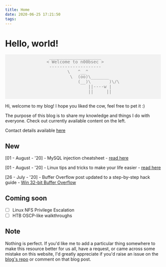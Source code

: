 ```yaml
---
title: Home
date: 2020-06-25 17:21:50
tags:
---
```


# Hello, world!
<pre style="display: grid; place-items: center; color: #828282; background-color: #f2f2f2; ">
 ____________________
< Welcome to n00bsec >
 --------------------
        \   ^__^
         \  (oo)\_______
            (__)\       )\/\
                ||----w |
                ||     ||

</pre>

Hi, welcome to my blog! I hope you liked the cow, feel free to pet it :)

The purpose of this blog is to share my knowledge and things I do with everyone.
Check out currently available content on the left.

Contact details available [here](/whoami/#Connect-With-Me)

## New
[01 - August - '20] - MySQL injection cheatsheet - [read here](/sqli-cheatsheet)

[01 - August - '20] - Linux tips and tricks to make your life easier - [read here](/linux-tips)

[26 - July - '20] - Buffer Overflow post updated to a step-by-step hack guide - [Win 32-bit Buffer Overflow](/bof)

## Coming soon
- [ ] Linux NFS Privilege Escalation
- [ ] HTB OSCP-like walkthroughs

## Note
Nothing is perfect. If you'd like me to add a particular thing somewhere to make this resource better for us all, have a request, or came across some mistake on this website, I'd greatly appreciate if you'd raise an issue on the [blog's repo](https://github.com/krnb/noobsecblog) or comment on that blog post.